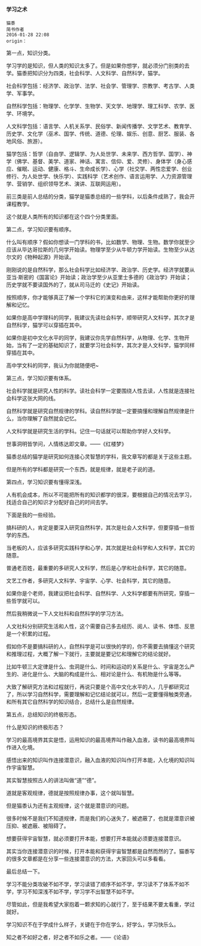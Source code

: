 #### 学习之术
```
猫黍
简书作者
2016-01-28 22:08
origin：
```


第一点，知识分类。

学习学的是知识，但人类的知识太多了。但是如果你想学，就必须分门别类的去学。猫黍把知识分为四类，社会科学、人文科学、自然科学，猫学。

社会科学包括：经济学、政治学、法学、社会学、管理学、宗教学、考古学、人类学、军事学。

自然科学包括：物理学、化学学、生物学、天文学、地理学、理工科学、农学、医学、环境学。

人文科学包括：语言学、人机关系学、民俗学、新闻传播学、文学艺术、教育学、历史学、文化学（巫术、国学、传统、道德、伦理、娱乐、创意、厨艺、服装、各地风俗、旅游）。

猫学包括：哲学（自由学、逻辑学、为人处世学、未来学、西方哲学、国学）、神学（佛学、基督、美学、道家、神话、寓言、信仰、爱、灵修）、身体学（身心感应、催眠、运动、健康、格斗、生命成长学）、心学（社交学、两性恋爱学、创业修行、为人处世学、快乐学）、实践科学（艺术创作、语言运用学、人力资源管理学、营销学、组织领导艺术、演讲、互联网运用）。

前三类是前人总结的分类，猫学是猫黍总结的一些学科，以后条件成熟了，我会开课程教学。

这个就是人类所有的知识都在这个四个分类里面。

第二点，学习知识要有顺序。

什么叫有顺序？假如你想读一门学科的书，比如数学、物理、生物。数学你就至少应该从毕达哥拉斯的几何学开始读。物理学至少从牛顿力学开始读。生物至少从达尔文的《物种起源》开始读。

刚刚说的是自然科学，那么社会科学比如经济学、政治学、历史学。经济学就要从亚当·斯密的《国富论》开始读；政治学至少从亚里士多德的《政治学》开始读；历史学就不要读国外的了，就从司马迁的《史记》开始读。

按照顺序，你才能够真正了解一个学科它的演变和由来，这样才能帮助你更好的理解和记忆。

如果你是高中学理科的同学，我建议先读社会科学，顺带研究人文科学，其次才是自然科学，猫学可以穿插在其中。

如果你是初中文化水平的同学，我建议你先学自然科学，从物理、化学、生物开始，当有了一定的基础知识了，就要学习社会科学，其次才是人文科学，猫学同样穿插在其中。

高中学文科的同学，我认为你就随便吧~

第三点，学习知识要有体系。

社会科学就是研究人性的科学。读社会科学一定要围绕人性去读，人性就是连接社会科学这张大网的线。

自然科学就是研究自然规律的学科。读自然科学就一定要搞懂和理解自然规律是什么，当你理解了自然就会记忆。

人文科学就是研究生活的学科。记住一句话就可以帮助你学好人文科学。

世事洞明皆学问，人情练达即文章。——《红楼梦》

猫黍总结的猫学是研究如何连接心灵智慧的学科，我文章写的都是关于这些主题。

但是所有的学科都是研究一个东西，就是规律，就是老子说的道。

第四点，学习知识要有懂得深浅。

人有机会成本，所以不可能把所有的知识都学的很深，要根据自己的情况去学习，找适合自己的知识才分配好自己的时间去学。

下面是我的一些经验。

搞科研的人，肯定是要深入研究自然科学，其次是社会人文科学，但要穿插一些哲学的东西。

当老板的人，应该多研究实践科学和心学，其次就是社会科学和人文科学，其它的随意。

普通老百姓，最重要的多研究人文科学，然后是心学和社会科学，其它的随意。

文艺工作者，多研究人文科学、宇宙学、心学、社会科学，其它的随意。

如果你是个老师，我建议把社会科学、自然科学、人文科学都要有所研究，穿插一些哲学就可以。

然后我稍微说一下人文社科和自然科学的学习方法。

人文社科分别研究生活和人性，这个需要自己多去经历、阅人、读书、体悟、反思是一个积累的过程。

假如你不是要搞科研的人，自然科学是可以很快的学的，你不需要去搞懂这个研究和推理过程，大概了解一下就行，主要就是要记忆和理解它的结论就好。

比如牛顿三大定律是什么、虫洞是什么、时间和运动的关系是什么、宇宙是怎么产生的、进化是什么、大脑的构成是什么、相对论是什么、有机物是什么等等。

大致了解研究方法和过程就行，再说只要是个高中文化水平的人，几乎都研究过了，所以学习自然科学，需要理解和记忆结论就可以，然后一定要懂得触类旁通，和所有其它自然科学的知识结合，总结什么是自然规律。

第五点，总结知识的终极形态。

什么是知识的终极形态？

学习的最高境界其实是悟，运用知识的最高境界叫作融入血液，读书的最高境界叫作进入化境。

感悟出来的知识叫作连接潜意识，融入血液的知识叫作打开本能，入化境的知识叫作宇宙智慧。

其实智慧按照古人的讲法叫做“道”“德”。

道就是客观规律，德就是按照规律办事，这个就叫智慧。

但是猫黍认为还有主观规律，这个就是潜意识的问题。

很多时候不是我们不知道规律，而是我们的心迷失了，被遮蔽了，也就是潜意识被压抑、被遮蔽、被阻碍了。

想要获得宇宙智慧，就必须要打开本能，想要打开本能就必须要连接潜意识。

其实当你连接潜意识的时候，打开本能和获得宇宙智慧都是自然而然的了。猫黍写的很多文章都是在分享一些连接潜意识的方法，大家回头可以多看看。

最后总结一下。

学习不能分类攻破不如不学，学习读错了顺序不如不学，学习读不了体系不如不学，学习不知深浅不如不学，学习学不出智慧不如不学。

尽管如此，但是我希望大家抱着一颗求知的心就行了，至于结果不要太看重，学过就好。

学习知识不在于学成什么样子，关键在于你在学么，好学么，学习快乐么。

知之者不如好之者，好之者不如乐之者。——《论语》


